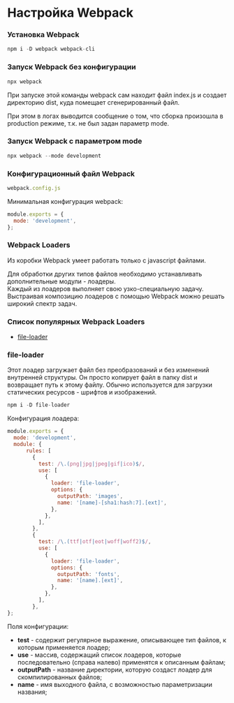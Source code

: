 # Настройка Webpack

### Установка Webpack  

```javascript
npm i -D webpack webpack-cli
```

### Запуск Webpack без конфигурации

```javascript
npx webpack
```

При запуске этой команды webpack сам находит файл index.js и создает директорию dist, куда помещает сгенерированный файл.  
 
При этом в логах выводится сообщение о том, что сборка произошла в production режиме, т.к. не был задан параметр mode.

### Запуск Webpack с параметром mode

```javascript
npx webpack --mode development
```

### Конфигурационный файл Webpack

```javascript
webpack.config.js
```

Минимальная конфигурация webpack:

```javascript
module.exports = {
  mode: 'development',
};
```


###  Webpack Loaders

Из коробки Webpack умеет работать только с javascript файлами. 

Для обработки других типов файлов необходимо устанавливать дополнительные модули - лоадеры.  
Каждый из лоадеров выполняет свою узко-специальную задачу. Выстраивая композицию лоадеров с помощью Webpack можно решать широкий спектр задач.


### Список популярных Webpack Loaders

- [file-loader](#file-loader)

### <a name="file-loader"></a> file-loader

Этот лоадер загружает файл без преобразований и без изменений внутренней структуры. Он просто копирует файл в папку dist и возвращает путь к этому файлу. Обычно используется для загрузки статических ресурсов - шрифтов и изображений.

```javascript
npm i -D file-loader
```

Конфигурация лоадера:

```javascript
module.exports = {
  mode: 'development',
  module: {
      rules: [
        {
          test: /\.(png|jpg|jpeg|gif|ico)$/,
          use: [
            {
              loader: 'file-loader',
              options: {
                outputPath: 'images',
                name: '[name]-[sha1:hash:7].[ext]',
              },
            },
          ],
        },
        {
          test: /\.(ttf|otf|eot|woff|woff2)$/,
          use: [
            {
              loader: 'file-loader',
              options: {
                outputPath: 'fonts',
                name: '[name].[ext]',
              },
            },
          ],
        },
};
```

Поля конфигурации:  
- **test** - содержит регулярное выражение, описывающее тип файлов, к которым применяется лоадер;
- **use** - массив, содержащий список лоадеров, которые последовательно (справа налево) применятся к описанным файлам;
- **outputPath** - название директории, которую создаст лоадер для скомпилированных файлов;
- **name** - имя выходного файла, с возможностью параметризации названия;
